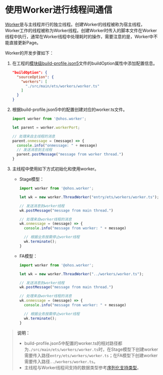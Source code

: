 # 使用Worker进行线程间通信


[Worker](../reference/apis/js-apis-worker.md)是与主线程并行的独立线程。创建Worker的线程被称为宿主线程，Worker工作的线程被称为Worker线程。创建Worker时传入的脚本文件在Worker线程中执行，通常在Worker线程中处理耗时的操作，需要注意的是，Worker中不能直接更新Page。


Worker的开发步骤如下：


1. 在工程的[模块级build-profile.json5](https://developer.harmonyos.com/cn/docs/documentation/doc-guides/ohos-building-configuration-0000001218440654#section6887184182020)文件的buildOption属性中添加配置信息。

   ```json
   "buildOption": {
     "sourceOption": {
       "workers": [
         "./src/main/ets/workers/worker.ts"
       ]
     }
   }
   ```

2. 根据build-profile.json5中的配置创建对应的worker.ts文件。

   ```ts
   import worker from '@ohos.worker';

   let parent = worker.workerPort;

   // 处理来自主线程的消息
   parent.onmessage = (message) => {
     console.info("onmessage: " + message)
     // 发送消息到主线程
     parent.postMessage("message from worker thread.")
   }
   ```

3. 主线程中使用如下方式初始化和使用worker。
   - Stage模型：

      ```ts
      import worker from '@ohos.worker';

      let wk = new worker.ThreadWorker("entry/ets/workers/worker.ts");

      // 发送消息到worker线程
      wk.postMessage("message from main thread.")

      // 处理来自worker线程的消息
      wk.onmessage = (message) => {
        console.info("message from worker: " + message)

        // 根据业务按需停止worker线程
        wk.terminate();
      }
      ```

   - FA模型：

      ```ts
      import worker from '@ohos.worker';
      
      let wk = new worker.ThreadWorker("../workers/worker.ts");
      
      // 发送消息到worker线程
      wk.postMessage("message from main thread.")
      
      // 处理来自worker线程的消息
      wk.onmessage = (message) => {
        console.info("message from worker: " + message)
      
        // 根据业务按需停止worker线程
        wk.terminate();
      }
      ```

> **说明：**
>
> - build-profile.json5中配置的worker.ts的相对路径都为`./src/main/ets/workers/worker.ts`时，在Stage模型下创建worker需要传入路径`entry/ets/workers/worker.ts`；在FA模型下创建worker需要传入路径`../workers/worker.ts`。
> - 主线程与Worker线程间支持的数据类型参考[序列化支持类型](../reference/apis/js-apis-worker.md#序列化支持类型)。
